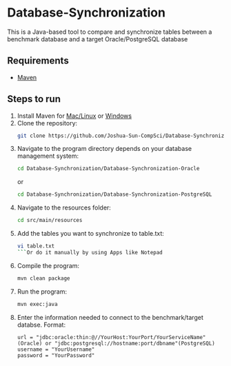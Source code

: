 # Database-Synchronization
This is a Java-based tool to compare and synchronize tables between a benchmark database and a target Oracle/PostgreSQL database

## Requirements
- [Maven](https://maven.apache.org/download.cgi)

## Steps to run
1. Install Maven for [Mac/Linux](https://dlcdn.apache.org/maven/maven-3/3.9.9/binaries/apache-maven-3.9.9-bin.tar.gz) or [Windows](https://dlcdn.apache.org/maven/maven-3/3.9.9/binaries/apache-maven-3.9.9-bin.zip)
2. Clone the repository:
   ```bash
   git clone https://github.com/Joshua-Sun-CompSci/Database-Synchronization.git
3. Navigate to the program directory depends on your database management system:
   ```bash
   cd Database-Synchronization/Database-Synchronization-Oracle
   ```
   or
   ```bash
   cd Database-Synchronization/Database-Synchronization-PostgreSQL
   ```
4. Navigate to the resources folder:
   ```bash
   cd src/main/resources
5. Add the tables you want to synchronize to table.txt:
   ```bash
   vi table.txt
   ```Or do it manually by using Apps like Notepad
6. Compile the program:
   ```bash
   mvn clean package
7. Run the program:
   ```bash
   mvn exec:java
8. Enter the information needed to connect to the benchmark/target databse. Format:
   ```
   url = "jdbc:oracle:thin:@//YourHost:YourPort/YourServiceName"(Oracle) or "jdbc:postgresql://hostname:port/dbname"(PostgreSQL)
   username = "YourUsername"
   password = "YourPassword"
   ```
